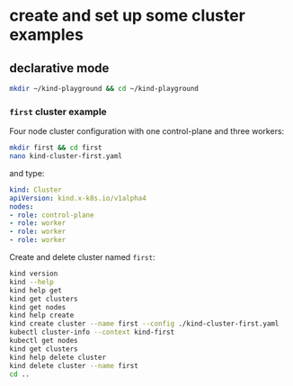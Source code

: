 # create and set up some cluster examples

## declarative mode

```bash
mkdir ~/kind-playground && cd ~/kind-playground
```

### `first` cluster example

Four node cluster configuration with one control-plane and three workers:

```bash
mkdir first && cd first
nano kind-cluster-first.yaml
```

and type:

```yaml
kind: Cluster
apiVersion: kind.x-k8s.io/v1alpha4
nodes:
- role: control-plane
- role: worker
- role: worker
- role: worker
```

Create and delete cluster named `first`:

```bash
kind version
kind --help
kind help get
kind get clusters
kind get nodes
kind help create
kind create cluster --name first --config ./kind-cluster-first.yaml
kubectl cluster-info --context kind-first
kubectl get nodes
kind get clusters
kind help delete cluster
kind delete cluster --name first
cd ..
```
